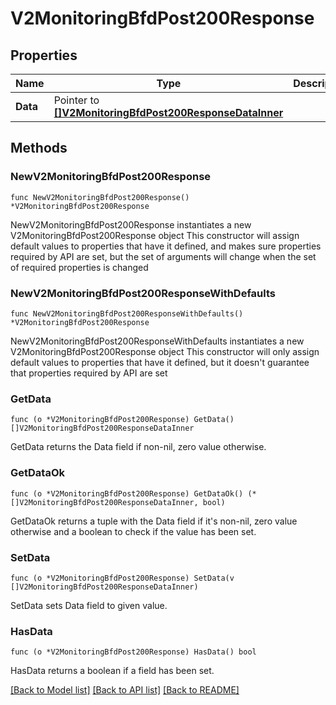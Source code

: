 # V2MonitoringBfdPost200Response

## Properties

Name | Type | Description | Notes
------------ | ------------- | ------------- | -------------
**Data** | Pointer to [**[]V2MonitoringBfdPost200ResponseDataInner**](V2MonitoringBfdPost200ResponseDataInner.md) |  | [optional] 

## Methods

### NewV2MonitoringBfdPost200Response

`func NewV2MonitoringBfdPost200Response() *V2MonitoringBfdPost200Response`

NewV2MonitoringBfdPost200Response instantiates a new V2MonitoringBfdPost200Response object
This constructor will assign default values to properties that have it defined,
and makes sure properties required by API are set, but the set of arguments
will change when the set of required properties is changed

### NewV2MonitoringBfdPost200ResponseWithDefaults

`func NewV2MonitoringBfdPost200ResponseWithDefaults() *V2MonitoringBfdPost200Response`

NewV2MonitoringBfdPost200ResponseWithDefaults instantiates a new V2MonitoringBfdPost200Response object
This constructor will only assign default values to properties that have it defined,
but it doesn't guarantee that properties required by API are set

### GetData

`func (o *V2MonitoringBfdPost200Response) GetData() []V2MonitoringBfdPost200ResponseDataInner`

GetData returns the Data field if non-nil, zero value otherwise.

### GetDataOk

`func (o *V2MonitoringBfdPost200Response) GetDataOk() (*[]V2MonitoringBfdPost200ResponseDataInner, bool)`

GetDataOk returns a tuple with the Data field if it's non-nil, zero value otherwise
and a boolean to check if the value has been set.

### SetData

`func (o *V2MonitoringBfdPost200Response) SetData(v []V2MonitoringBfdPost200ResponseDataInner)`

SetData sets Data field to given value.

### HasData

`func (o *V2MonitoringBfdPost200Response) HasData() bool`

HasData returns a boolean if a field has been set.


[[Back to Model list]](../README.md#documentation-for-models) [[Back to API list]](../README.md#documentation-for-api-endpoints) [[Back to README]](../README.md)


